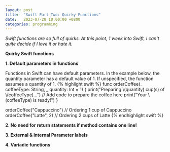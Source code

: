 ```yaml
---
layout: post
title:  "Swift Part Two: Quirky Functions"
date:   2023-07-20 10:00:00 +0800
categories: programming
---
```

<p><i>
Swift functions are so full of quirks. At this point, 1 week into Swift, I can't quite decide if I love it or hate it.
</i></p>

<p><b>Quirky Swift functions</b></p>
<p><b>1. Default parameters in functions</b></p>
Functions in Swift can have default parameters. In the example below, the quantity parameter has a default value of 1. If unspecified, the function assumes a quantity of 1.
{% highlight swift %}
func orderCoffee(_ coffeeType: String, _ quantity: Int = 1) {
    print("Preparing \(quantity) cup(s) of \(coffeeType)...")
    // Add code to prepare the coffee here
    print("Your \(coffeeType) is ready!")
}

orderCoffee("Cappuccino") // Ordering 1 cup of Cappuccino
orderCoffee("Latte", 2) // Ordering 2 cups of Latte
{% endhighlight swift %}

<p><b>2. No need for return statements if method contains one line!</b></p>

<p><b>3. External & Internal Parameter labels</b></p>

<p><b>4. Variadic functions</b></p>